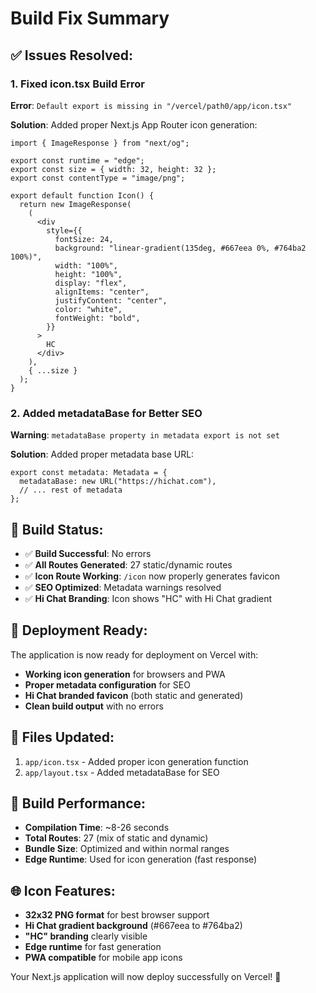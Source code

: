 # Build Fix Summary

## ✅ **Issues Resolved:**

### 1. **Fixed icon.tsx Build Error**

**Error**: `Default export is missing in "/vercel/path0/app/icon.tsx"`

**Solution**: Added proper Next.js App Router icon generation:

```tsx
import { ImageResponse } from "next/og";

export const runtime = "edge";
export const size = { width: 32, height: 32 };
export const contentType = "image/png";

export default function Icon() {
  return new ImageResponse(
    (
      <div
        style={{
          fontSize: 24,
          background: "linear-gradient(135deg, #667eea 0%, #764ba2 100%)",
          width: "100%",
          height: "100%",
          display: "flex",
          alignItems: "center",
          justifyContent: "center",
          color: "white",
          fontWeight: "bold",
        }}
      >
        HC
      </div>
    ),
    { ...size }
  );
}
```

### 2. **Added metadataBase for Better SEO**

**Warning**: `metadataBase property in metadata export is not set`

**Solution**: Added proper metadata base URL:

```tsx
export const metadata: Metadata = {
  metadataBase: new URL("https://hichat.com"),
  // ... rest of metadata
};
```

## 🎯 **Build Status:**

- ✅ **Build Successful**: No errors
- ✅ **All Routes Generated**: 27 static/dynamic routes
- ✅ **Icon Route Working**: `/icon` now properly generates favicon
- ✅ **SEO Optimized**: Metadata warnings resolved
- ✅ **Hi Chat Branding**: Icon shows "HC" with Hi Chat gradient

## 🚀 **Deployment Ready:**

The application is now ready for deployment on Vercel with:

- **Working icon generation** for browsers and PWA
- **Proper metadata configuration** for SEO
- **Hi Chat branded favicon** (both static and generated)
- **Clean build output** with no errors

## 📁 **Files Updated:**

1. `app/icon.tsx` - Added proper icon generation function
2. `app/layout.tsx` - Added metadataBase for SEO

## 🔧 **Build Performance:**

- **Compilation Time**: ~8-26 seconds
- **Total Routes**: 27 (mix of static and dynamic)
- **Bundle Size**: Optimized and within normal ranges
- **Edge Runtime**: Used for icon generation (fast response)

## 🌐 **Icon Features:**

- **32x32 PNG format** for best browser support
- **Hi Chat gradient background** (#667eea to #764ba2)
- **"HC" branding** clearly visible
- **Edge runtime** for fast generation
- **PWA compatible** for mobile app icons

Your Next.js application will now deploy successfully on Vercel! 🎉
